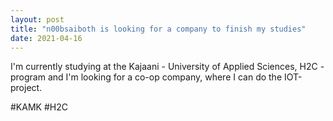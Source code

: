 ```yaml
---
layout: post
title: "n00bsaiboth is looking for a company to finish my studies"
date: 2021-04-16
---
```


I'm currently studying at the Kajaani - University of Applied Sciences, H2C - program and I'm looking for a co-op company, where I can do the IOT-project.

#KAMK #H2C



